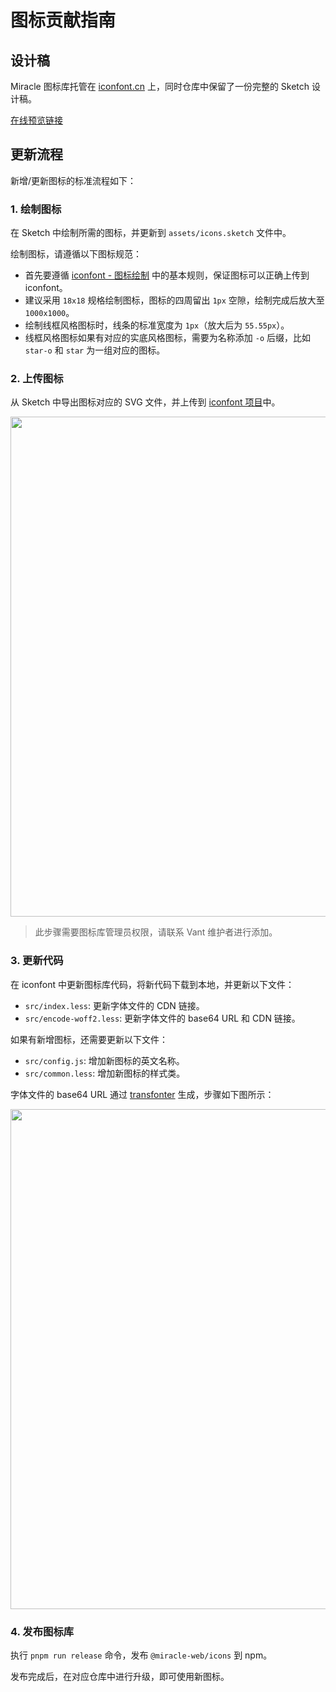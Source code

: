 # 图标贡献指南

## 设计稿

Miracle 图标库托管在 [iconfont.cn](https://iconfont.cn) 上，同时仓库中保留了一份完整的 Sketch 设计稿。

[在线预览链接](https://iconfont.cn/collections/detail?cid=31945)

## 更新流程

新增/更新图标的标准流程如下：

### 1. 绘制图标

在 Sketch 中绘制所需的图标，并更新到 `assets/icons.sketch` 文件中。

绘制图标，请遵循以下图标规范：

-   首先要遵循 [iconfont - 图标绘制](https://www.iconfont.cn/help/detail?spm=a313x.7781069.1998910419.16&helptype=draw) 中的基本规则，保证图标可以正确上传到 iconfont。
-   建议采用 `18x18` 规格绘制图标，图标的四周留出 `1px` 空隙，绘制完成后放大至 `1000x1000`。
-   绘制线框风格图标时，线条的标准宽度为 `1px`（放大后为 `55.55px`）。
-   线框风格图标如果有对应的实底风格图标，需要为名称添加 `-o` 后缀，比如 `star-o` 和 `star` 为一组对应的图标。

### 2. 上传图标

从 Sketch 中导出图标对应的 SVG 文件，并上传到 [iconfont 项目](https://www.iconfont.cn/manage/index?manage_type=myprojects&projectId=2553510)中。

<img src="https://fastly.jsdelivr.net/npm/@vant/assets/iconfont-upload.png" style="width: 800px;">

> 此步骤需要图标库管理员权限，请联系 Vant 维护者进行添加。

### 3. 更新代码

在 iconfont 中更新图标库代码，将新代码下载到本地，并更新以下文件：

-   `src/index.less`: 更新字体文件的 CDN 链接。
-   `src/encode-woff2.less`: 更新字体文件的 base64 URL 和 CDN 链接。

如果有新增图标，还需要更新以下文件：

-   `src/config.js`: 增加新图标的英文名称。
-   `src/common.less`: 增加新图标的样式类。

字体文件的 base64 URL 通过 [transfonter](https://transfonter.org/) 生成，步骤如下图所示：

<img src="https://fastly.jsdelivr.net/npm/@vant/assets/icon-transform.png" style="width: 800px;">

### 4. 发布图标库

执行 `pnpm run release` 命令，发布 `@miracle-web/icons` 到 npm。

发布完成后，在对应仓库中进行升级，即可使用新图标。
